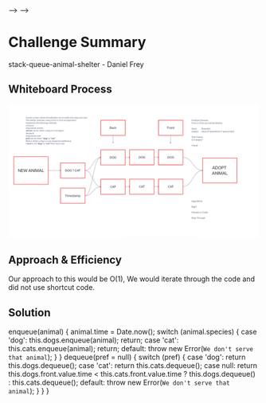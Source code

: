 <!-- # Challenge Summary
<!-- Description of the challenge -->
<!-- stack-queue-pseudo with Elain H 

Using a Linked List as the underlying data storage mechanism, implement both a Stack and a Queue


## Whiteboard Process
<!-- Embedded whiteboard image -->
<!-- ![]()

## Approach & Efficiency --> --> -->
<!-- What approach did you take? Why? What is the Big O space/time for this approach? -->


<!-- ## Solution
Show how to run your code, and examples of it in action -->

# Challenge Summary
<!-- Description of the challenge -->
stack-queue-animal-shelter - Daniel Frey

## Whiteboard Process
<!-- Embedded whiteboard image -->
![UML Code Ch 12](codech12%20UML.png)

## Approach & Efficiency
<!-- What approach did you take? Why? What is the Big O space/time for this approach? -->
Our approach to this would be O(1), We would iterate through the code and did not use shortcut code.

## Solution
<!-- Show how to run your code, and examples of it in action -->
enqueue(animal) {
    animal.time = Date.now();
    switch (animal.species) {
    case 'dog':
      this.dogs.enqueue(animal);
      return;
    case 'cat':
      this.cats.enqueue(animal);
      return;
    default:
      throw new Error(`We don't serve that animal`);
    }
  }
  dequeue(pref = null) {
    switch (pref) {
    case 'dog':
      return this.dogs.dequeue();
    case 'cat':
      return this.cats.dequeue();
    case null:
      return this.dogs.front.value.time < this.cats.front.value.time
        ? this.dogs.dequeue()
        : this.cats.dequeue();
    default:
      throw new Error(`We don't serve that animal`);
    }
  }
}
